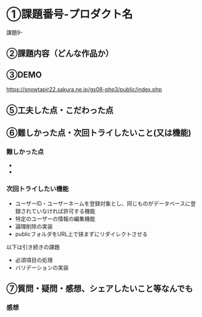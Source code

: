 # ①課題番号-プロダクト名

課題9-

## ②課題内容（どんな作品か）



## ③DEMO
https://snowtapir22.sakura.ne.jp/gs08-php3/public/index.php

## ⑤工夫した点・こだわった点


## ⑥難しかった点・次回トライしたいこと(又は機能)

### 難しかった点
- 
- 

### 次回トライしたい機能
- ユーザーID・ユーザーネームを登録対象とし、同じものがデータベースに登録されていなければ許可する機能
- 特定のユーザーの情報の編集機能
- 論理削除の実装
- publicフォルダをURL上で挟まずにリダイレクトさせる

以下は引き続きの課題
- 必須項目の処理
- バリデーションの実装

## ⑦質問・疑問・感想、シェアしたいこと等なんでも
### 感想

 
 